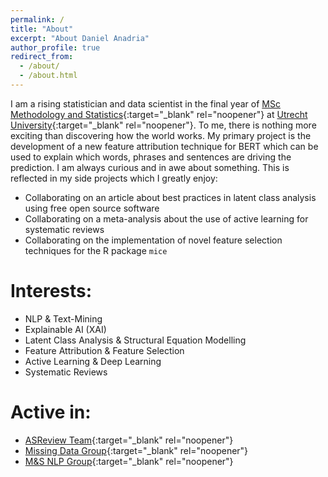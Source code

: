 ```yaml
---
permalink: /
title: "About"
excerpt: "About Daniel Anadria"
author_profile: true
redirect_from: 
  - /about/
  - /about.html
---
```


I am a rising statistician and data scientist in the final year 
of [MSc Methodology and Statistics](https://www.uu.nl/en/organisation/methodology-and-statistics/master-msbbss){:target="_blank" rel="noopener"} 
at [Utrecht University](https://uu.nl/en){:target="_blank" rel="noopener"}.
To me, there is nothing more exciting than discovering how the world works. 
My primary project is the development of a new feature attribution technique for BERT 
which can be used to explain which words, phrases and sentences are driving the prediction.
I am always curious and in awe about something.
This is reflected in my side projects which I greatly enjoy:
- Collaborating on an article about best practices in latent class analysis using free open source software
- Collaborating on a meta-analysis about the use of active learning for systematic reviews
- Collaborating on the implementation of novel feature selection techniques for the R package `mice` 





Interests:
======
- NLP & Text-Mining
- Explainable AI (XAI)
- Latent Class Analysis & Structural Equation Modelling
- Feature Attribution & Feature Selection
- Active Learning & Deep Learning
- Systematic Reviews

Active in:
======
- [ASReview Team](https://asreview.nl/){:target="_blank" rel="noopener"}
- [Missing Data Group](https://www.uu.nl/en/organisation/methodology-and-statistics/missing-data){:target="_blank" rel="noopener"}
- [M&S NLP Group](https://nlp.sites.uu.nl/){:target="_blank" rel="noopener"}


